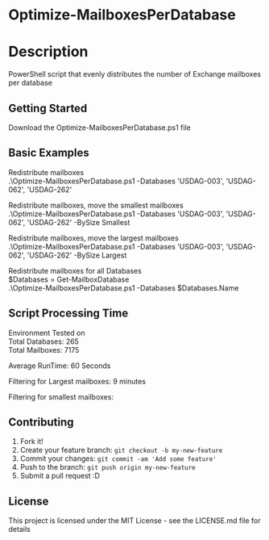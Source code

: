 # Optimize-MailboxesPerDatabase

# Description

PowerShell script that evenly distributes the number of Exchange mailboxes per database

## Getting Started

Download the Optimize-MailboxesPerDatabase.ps1 file

## Basic Examples
Redistribute mailboxes  
  .\Optimize-MailboxesPerDatabase.ps1 -Databases 'USDAG-003', 'USDAG-062', 'USDAG-262'  

Redistribute mailboxes, move the smallest mailboxes   
  .\Optimize-MailboxesPerDatabase.ps1 -Databases 'USDAG-003', 'USDAG-062', 'USDAG-262' -BySize Smallest  

Redistribute mailboxes, move the largest mailboxes  
  .\Optimize-MailboxesPerDatabase.ps1 -Databases 'USDAG-003', 'USDAG-062', 'USDAG-262' -BySize Largest  
  
Redistribute mailboxes for all Databases  
$Databases = Get-MailboxDatabase  
.\Optimize-MailboxesPerDatabase.ps1 -Databases $Databases.Name  

## Script Processing Time

Environment Tested on  
Total Databases: 265  
Total Mailboxes: 7175  

Average RunTime: 60 Seconds  

Filtering for Largest mailboxes: 9 minutes  

Filtering for smallest mailboxes:   

## Contributing

1. Fork it!
2. Create your feature branch: `git checkout -b my-new-feature`
3. Commit your changes: `git commit -am 'Add some feature'`
4. Push to the branch: `git push origin my-new-feature`
5. Submit a pull request :D

## License

This project is licensed under the MIT License - see the LICENSE.md file for details


